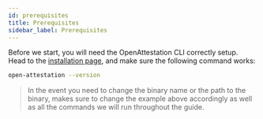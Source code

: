 ```yaml
---
id: prerequisites
title: Prerequisites
sidebar_label: Prerequisites
---
```


Before we start, you will need the OpenAttestation CLI correctly setup. Head to the [installation page](/docs/component/open-attestation-cli), and make sure the following command works:

```bash
open-attestation --version
```

> In the event you need to change the binary name or the path to the binary, makes sure to change the example above accordingly as well as all the commands we will run throughout the guide.
